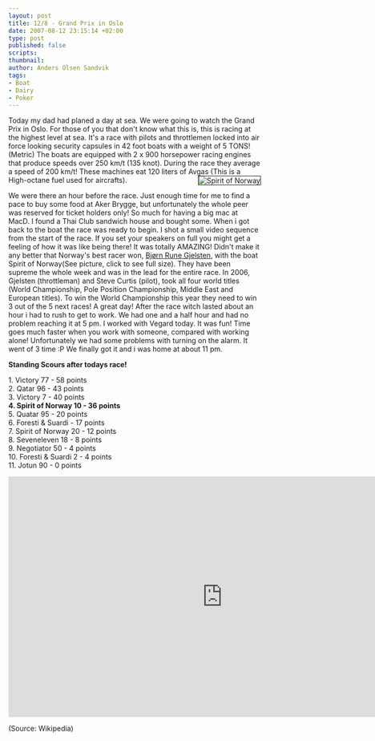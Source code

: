 ```yaml
---
layout: post
title: 12/8 - Grand Prix in Oslo
date: 2007-08-12 23:15:14 +02:00
type: post
published: false
scripts:
thumbnail:
author: Anders Olsen Sandvik
tags:
- Boat
- Dairy
- Poker
---
```

<p>Today my dad had planed a day at sea. We were going to watch the Grand Prix in Oslo. For those of you that don't know what this is, this is racing at the highest level at sea. It's a race with pilots and throttlemen locked into air force looking security capsules in 42 foot boats with a weight of 5 TONS! (Metric) The boats are equipped with 2 x 900 horsepower racing engines that produce speeds over 250 km/t (135 knot). During the race they average a speed of 200 km/t! These machines eat 120 liters of Avgas (This is a High-octane fuel used for aircrafts). <img src="{{ site.baseurl }}/images/spirit-of-norway.thumbnail.jpg" alt="Spirit of Norway" align="right" border="1" /></p>
<p>We were there an hour before the race. Just enough time for me to find a pace to buy some food at Aker Brygge, but unfortunately the whole peer was reserved for ticket holders only! So much for having a big mac at MacD. I found a Thai Club sandwich house and bought some. When i got back to the boat the race was ready to begin. I shot a small video sequence from the start of the race. If you set your speakers on full you might get a feeling of how it was like being there! It was totally AMAZING! Didn't make it any better that Norway's best racer won, <a href="http://no.wikipedia.org/wiki/Bj%C3%B8rn_Rune_Gjelsten" target="_blank">Bjørn Rune Gjelsten</a>, with the boat Spirit of Norway(See picture, click to see full size). They have been supreme the whole week and was in the lead for the entire race. In 2006, Gjelsten (throttleman) and Steve Curtis (pilot), took all four world titles (World Championship, Pole Position Championship, Middle East and European titles). To win the World Championship this year they need to win 3 out of the 5 next races! A great day! After the race witch lasted about an hour i had to rush to get to work. We had one and a half hour and had no problem reaching it at 5 pm. I worked with Vegard today. It was fun! Time goes much faster when you work with someone, compared with working alone! Unfortunately we had some problems with turning on the alarm. It went of 3 time :P We finally got it and i was home at about 11 pm.</p>
<p><strong>Standing Scours after todays race!</strong></p>
<p>1.	Victory 77	- 58 points<br />
2.	Qatar 96	- 43 points<br />
3. Victory 7	- 40 points<br />
<strong>       4.	Spirit of Norway 10	- 36 points</strong><br />
5.	Quatar 95 	- 20 points<br />
6.	Foresti &amp; Suardi	- 17 points<br />
7.	Spirit of Norway 20	- 12 points<br />
8.	Seveneleven 18 	- 8 points<br />
9.	Negotiator 50	- 4 points<br />
10. Foresti &amp; Suardi 2 - 4 points<br />
11. Jotun 90 - 0 points</p>
<p><iframe width="853" height="480" src="https://www.youtube-nocookie.com/embed/ujQMMZyW6NM?rel=0" frameborder="0" allowfullscreen></iframe></p>
<p>(Source: Wikipedia)</p>
